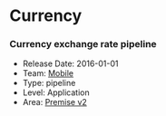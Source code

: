 # Currency
### Currency exchange rate pipeline
* Release Date: 2016-01-01
* Team: [Mobile](../teams/mobile.md)
* Type: pipeline
* Level: Application
* Area: [Premise v2](../areas/v2.png)
